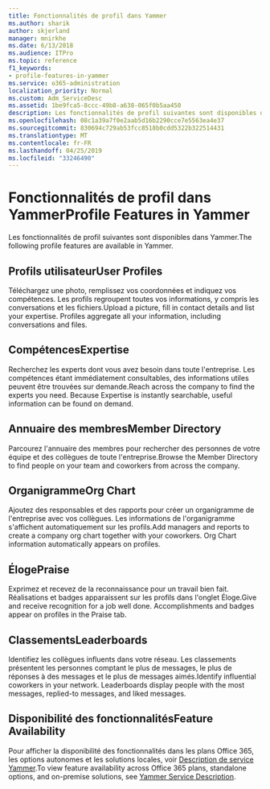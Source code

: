 ```yaml
---
title: Fonctionnalités de profil dans Yammer
ms.author: sharik
author: skjerland
manager: mnirkhe
ms.date: 6/13/2018
ms.audience: ITPro
ms.topic: reference
f1_keywords:
- profile-features-in-yammer
ms.service: o365-administration
localization_priority: Normal
ms.custom: Adm_ServiceDesc
ms.assetid: 1be9fca5-8ccc-49b8-a638-065f0b5aa450
description: Les fonctionnalités de profil suivantes sont disponibles dans Yammer.
ms.openlocfilehash: 08c1a39a7f0e2aab5d16b2290cce7e5563ea4e37
ms.sourcegitcommit: 830694c729ab53fcc8518b0cdd5322b322514431
ms.translationtype: MT
ms.contentlocale: fr-FR
ms.lasthandoff: 04/25/2019
ms.locfileid: "33246490"
---
```

# <a name="profile-features-in-yammer"></a><span data-ttu-id="ecd35-103">Fonctionnalités de profil dans Yammer</span><span class="sxs-lookup"><span data-stu-id="ecd35-103">Profile Features in Yammer</span></span>

<span data-ttu-id="ecd35-104">Les fonctionnalités de profil suivantes sont disponibles dans Yammer.</span><span class="sxs-lookup"><span data-stu-id="ecd35-104">The following profile features are available in Yammer.</span></span>
  
## <a name="user-profiles"></a><span data-ttu-id="ecd35-105">Profils utilisateur</span><span class="sxs-lookup"><span data-stu-id="ecd35-105">User Profiles</span></span>
<span data-ttu-id="ecd35-106"><a name="bkmk_UserProfiles"> </a></span><span class="sxs-lookup"><span data-stu-id="ecd35-106"></span></span>

<span data-ttu-id="ecd35-p101">Téléchargez une photo, remplissez vos coordonnées et indiquez vos compétences. Les profils regroupent toutes vos informations, y compris les conversations et les fichiers.</span><span class="sxs-lookup"><span data-stu-id="ecd35-p101">Upload a picture, fill in contact details and list your expertise. Profiles aggregate all your information, including conversations and files.</span></span>
  
## <a name="expertise"></a><span data-ttu-id="ecd35-109">Compétences</span><span class="sxs-lookup"><span data-stu-id="ecd35-109">Expertise</span></span>
<span data-ttu-id="ecd35-110"><a name="bkmk_Expertise"> </a></span><span class="sxs-lookup"><span data-stu-id="ecd35-110"></span></span>

<span data-ttu-id="ecd35-p102">Recherchez les experts dont vous avez besoin dans toute l'entreprise. Les compétences étant immédiatement consultables, des informations utiles peuvent être trouvées sur demande.</span><span class="sxs-lookup"><span data-stu-id="ecd35-p102">Reach across the company to find the experts you need. Because Expertise is instantly searchable, useful information can be found on demand.</span></span>
  
## <a name="member-directory"></a><span data-ttu-id="ecd35-113">Annuaire des membres</span><span class="sxs-lookup"><span data-stu-id="ecd35-113">Member Directory</span></span>
<span data-ttu-id="ecd35-114"><a name="bkmk_MemberDirectory"> </a></span><span class="sxs-lookup"><span data-stu-id="ecd35-114"></span></span>

<span data-ttu-id="ecd35-115">Parcourez l'annuaire des membres pour rechercher des personnes de votre équipe et des collègues de toute l'entreprise.</span><span class="sxs-lookup"><span data-stu-id="ecd35-115">Browse the Member Directory to find people on your team and coworkers from across the company.</span></span>
  
## <a name="org-chart"></a><span data-ttu-id="ecd35-116">Organigramme</span><span class="sxs-lookup"><span data-stu-id="ecd35-116">Org Chart</span></span>
<span data-ttu-id="ecd35-117"><a name="bkmk_OrgChart"> </a></span><span class="sxs-lookup"><span data-stu-id="ecd35-117"></span></span>

<span data-ttu-id="ecd35-p103">Ajoutez des responsables et des rapports pour créer un organigramme de l'entreprise avec vos collègues. Les informations de l'organigramme s'affichent automatiquement sur les profils.</span><span class="sxs-lookup"><span data-stu-id="ecd35-p103">Add managers and reports to create a company org chart together with your coworkers. Org Chart information automatically appears on profiles.</span></span>
  
## <a name="praise"></a><span data-ttu-id="ecd35-120">Éloge</span><span class="sxs-lookup"><span data-stu-id="ecd35-120">Praise</span></span>
<span data-ttu-id="ecd35-121"><a name="bkmk_Praise"> </a></span><span class="sxs-lookup"><span data-stu-id="ecd35-121"></span></span>

<span data-ttu-id="ecd35-p104">Exprimez et recevez de la reconnaissance pour un travail bien fait. Réalisations et badges apparaissent sur les profils dans l'onglet Éloge.</span><span class="sxs-lookup"><span data-stu-id="ecd35-p104">Give and receive recognition for a job well done. Accomplishments and badges appear on profiles in the Praise tab.</span></span>
  
## <a name="leaderboards"></a><span data-ttu-id="ecd35-124">Classements</span><span class="sxs-lookup"><span data-stu-id="ecd35-124">Leaderboards</span></span>
<span data-ttu-id="ecd35-125"><a name="bkmk_Leaderboards"> </a></span><span class="sxs-lookup"><span data-stu-id="ecd35-125"></span></span>

<span data-ttu-id="ecd35-p105">Identifiez les collègues influents dans votre réseau. Les classements présentent les personnes comptant le plus de messages, le plus de réponses à des messages et le plus de messages aimés.</span><span class="sxs-lookup"><span data-stu-id="ecd35-p105">Identify influential coworkers in your network. Leaderboards display people with the most messages, replied-to messages, and liked messages.</span></span>
  
## <a name="feature-availability"></a><span data-ttu-id="ecd35-128">Disponibilité des fonctionnalités</span><span class="sxs-lookup"><span data-stu-id="ecd35-128">Feature Availability</span></span>
<span data-ttu-id="ecd35-129"><a name="bkmk_Leaderboards"> </a></span><span class="sxs-lookup"><span data-stu-id="ecd35-129"></span></span>

<span data-ttu-id="ecd35-130">Pour afficher la disponibilité des fonctionnalités dans les plans Office 365, les options autonomes et les solutions locales, voir [Description de service Yammer](yammer-service-description.md).</span><span class="sxs-lookup"><span data-stu-id="ecd35-130">To view feature availability across Office 365 plans, standalone options, and on-premise solutions, see [Yammer Service Description](yammer-service-description.md).</span></span>
  

